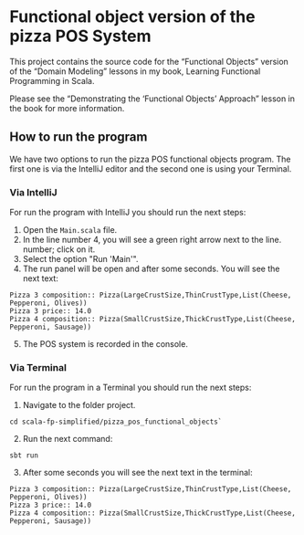 # Functional object version of the pizza POS System

This project contains the source code for the “Functional Objects” version of the “Domain Modeling” lessons in my book, Learning Functional Programming in Scala.

Please see the “Demonstrating the ‘Functional Objects’ Approach” lesson in the book for more information.

## How to run the program

We have two options to run the pizza POS functional objects program. The first one is via the IntelliJ editor and the second one is using your Terminal.

### Via IntelliJ

For run the program with IntelliJ you should run the next steps:

1. Open the `Main.scala` file.
2. In the line number 4, you will see a green right arrow next to the line.
   number; click on it.
3. Select the option "Run 'Main'".
4. The run panel will be open and after some seconds. You will see the next
   text:

```
Pizza 3 composition:: Pizza(LargeCrustSize,ThinCrustType,List(Cheese, Pepperoni, Olives))
Pizza 3 price:: 14.0
Pizza 4 composition:: Pizza(SmallCrustSize,ThickCrustType,List(Cheese, Pepperoni, Sausage))
```

5. The POS system is recorded in the console.

### Via Terminal

For run the program in a Terminal you should run the next steps:

1. Navigate to the folder project.

``` 
cd scala-fp-simplified/pizza_pos_functional_objects`
```

2. Run the next command:

```
sbt run
```

3. After some seconds you will see the next text in the terminal:

```
Pizza 3 composition:: Pizza(LargeCrustSize,ThinCrustType,List(Cheese, Pepperoni, Olives))
Pizza 3 price:: 14.0
Pizza 4 composition:: Pizza(SmallCrustSize,ThickCrustType,List(Cheese, Pepperoni, Sausage))
```

